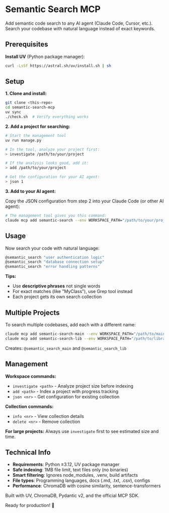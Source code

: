 # Semantic Search MCP

Add semantic code search to any AI agent (Claude Code, Cursor, etc.). Search your codebase with natural language instead of exact keywords.

## Prerequisites

**Install UV** (Python package manager):
```bash
curl -LsSf https://astral.sh/uv/install.sh | sh
```

## Setup

**1. Clone and install:**
```bash
git clone <this-repo>
cd semantic-search-mcp
uv sync
./check.sh  # Verify everything works
```

**2. Add a project for searching:**
```bash
# Start the management tool
uv run manage.py

# In the tool, analyze your project first:
> investigate /path/to/your/project

# If the analysis looks good, add it:
> add /path/to/your/project

# Get the configuration for your AI agent:  
> json 1
```

**3. Add to your AI agent:**

Copy the JSON configuration from step 2 into your Claude Code (or other AI agent):

```bash
# The management tool gives you this command:
claude mcp add semantic-search --env WORKSPACE_PATH="/path/to/your/project" -- uv run --directory /path/to/semantic-search-mcp scripts/run_server.py
```

## Usage

Now search your code with natural language:

```bash
@semantic_search "user authentication logic"
@semantic_search "database connection setup"
@semantic_search "error handling patterns"
```

**Tips:**
- Use **descriptive phrases** not single words
- For exact matches (like "MyClass"), use Grep tool instead
- Each project gets its own search collection

## Multiple Projects

To search multiple codebases, add each with a different name:

```bash
claude mcp add semantic-search-main --env WORKSPACE_PATH="/path/to/main/project" -- uv run --directory /path/to/semantic-search-mcp scripts/run_server.py
claude mcp add semantic-search-lib --env WORKSPACE_PATH="/path/to/library" -- uv run --directory /path/to/semantic-search-mcp scripts/run_server.py
```

Creates: `@semantic_search_main` and `@semantic_search_lib`

## Management

**Workspace commands:**
- `investigate <path>` - Analyze project size before indexing
- `add <path>` - Index a project with progress tracking
- `json <nr>` - Get configuration for existing collection

**Collection commands:**  
- `info <nr>` - View collection details
- `delete <nr>` - Remove collection

**For large projects:** Always use `investigate` first to see estimated size and time.

## Technical Info

- **Requirements**: Python ≥3.12, UV package manager
- **Safe indexing**: 1MB file limit, text files only (no binaries)
- **Smart filtering**: Ignores node_modules, .venv, build artifacts
- **File types**: Programming languages, docs (.md, .txt, .csv), configs
- **Performance**: ChromaDB with cosine similarity, sentence-transformers

Built with UV, ChromaDB, Pydantic v2, and the official MCP SDK.

Ready for production! 🚀